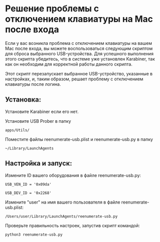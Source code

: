 # Решение проблемы с отключением клавиатуры на Mac после входа

Если у вас возникла проблема с отключением клавиатуры на
вашем Mac после входа, вы можете воспользоваться следующим скриптом для
сброса выбранного USB-устройства. Для успешного выполнения этого скрипта
убедитесь, что в системе уже установлен Karabiner, так как он необходим
для корректной работы данного скрипта.

Этот скрипт перезапускает выбранное USB-устройство, указанные в настройках,
и, таким образом, решает проблему с отключением клавиатуры после логина.

## Установка:

Установите Karabiner если его нет.

Установите USB Prober в папку

```apps/Utils/```

Поместите файлы reenumerate-usb.plist и reenumerate-usb.py в папку

```~/Library/LaunchAgents```

## Настройка и запуск:

Измените ID вашего оборудования в файле reenumerate-usb.py:

```USB_VEN_ID = '0x09da'```

```USB_DEV_ID = '0x2268'```

Измените "user" на имя вашего пользователя в файле reenumerate-usb.plist:

```/Users/user/Library/LaunchAgents/reenumerate-usb.py```

Проверьте правильность настроек, запустив скрипт командой:

```python3 reenumerate-usb.py```